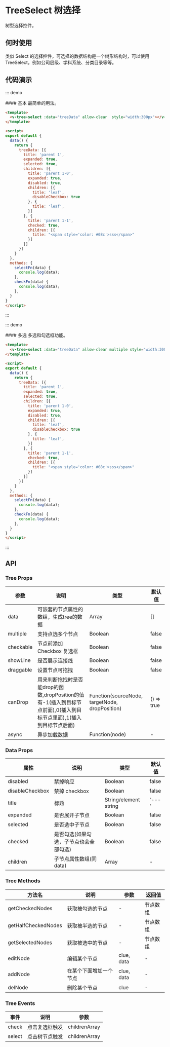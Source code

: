 <script>
export default {
  data() {
    return {
      selectNode: null,
      modalVisible: false,
      newTitle: '',
      treeData: [{
        title: 'parent 1',
        expanded: true,
        children: [{
          title: 'parent 1-0',
          expanded: true,
          children: [{
            title: 'my leaf',
          }, {
            title: 'your leaf',
          }]
        }, {
          title: 'parent 1-1',
          children: [{
            title: "<span style='color: #08c'>sss</span>"
          }]
        }]
      }],
      dragData: [{
        title: '0-0',
        expanded: true,
        children: [{
          title: '0-0-0',
          expanded: true,
          children: [{
            title: '0-0-0-0',
          }, {
            title: '0-0-0-1',
          }]
        }, {
          title: '0-0-1',
          children: [{
            title: '0-0-1-0'
          }]
        }]
      }, {
        title: '0-1',
        children: [{
          title: '0-1-0'
        }, {
          title: '0-1-2'
        }]
      }, {
        title: '0-2',
      }],
      editData: [{
        title: '0-0',
        expanded: true,
        children: [{
          title: '0-0-0',
          expanded: true,
          children: [{
            title: '0-0-0-0',
          }, {
            title: '0-0-0-1',
          }]
        }, {
          title: '0-0-1',
          children: [{
            title: '0-0-1-0'
          }]
        }]
      }, {
        title: '0-1',
        children: [{
          title: '0-1-0'
        }, {
          title: '0-1-2'
        }]
      }, {
        title: '0-2',
      }],
      asyncData: [
        { title: 'pNode 01', children: []},
        { title: 'pNode 02', children: []},
        { title: 'pNode 03'},
      ]
    }
  },
  methods: {
    selectFn(data) {
      console.log(data);
    },
    checkFn(data) {
      console.log(data);
    },
    select(selectedNodes) {
      this.selectNode = selectedNodes[0];
    },
    changeTitle() {
      if (!this.newTitle) return this.$message.warning('您还未填写新的名称！');
      this.$refs.tree.editNode(this.selectNode.clue, { title: this.newTitle });
      this.newTitle = '';
      this.modalVisible = false;
    },
    addTopNode() {
      this.$refs.tree.addNode('0', {
        title: '顶级节点'
      });
    },
    addNode() {
      this.$refs.tree.addNode(this.selectNode.clue, {
        title: `${this.selectNode.title}的节点`
      });
    },
    delNode() {
      this.$refs.tree.delNode(this.selectNode.clue);
    },
    getData(node) {
      console.log(node);
      return new Promise(resolve => {
        setTimeout(()=>{
          resolve([
            { title: `leaf ${node.clue}-0`},
            { title: `leaf ${node.clue}-1`},
            { title: `leaf ${node.clue}-2`},
          ])
        }, 1000)
      })
    },
  }
}
</script>

# TreeSelect 树选择

树型选择控件。

## 何时使用
类似 Select 的选择控件，可选择的数据结构是一个树形结构时，可以使用 TreeSelect，例如公司层级、学科系统、分类目录等等。

## 代码演示

::: demo
<summary>
  #### 基本
  最简单的用法。
</summary>

```html
<template>
  <v-tree-select :data="treeData" allow-clear  style="width:300px"></v-tree-select>
</template>

<script>
export default {
  data() {
    return {
      treeData: [{
        title: 'parent 1',
        expanded: true,
        selected: true,
        children: [{
          title: 'parent 1-0',
          expanded: true,
          disabled: true,
          children: [{
            title: 'leaf',
            disableCheckbox: true
          }, {
            title: 'leaf',
          }]
        }, {
          title: 'parent 1-1',
          checked: true,
          children: [{
            title: "<span style='color: #08c'>sss</span>"
          }]
        }]
      }]
    }
  },
  methods: {
    selectFn(data) {
      console.log(data);
    },
    checkFn(data) {
      console.log(data);
    },
  }
}
</script>
```

:::

::: demo
<summary>
  #### 多选
  多选和勾选框功能。
</summary>

```html
<template>
  <v-tree-select :data="treeData" allow-clear multiple style="width:300px"></v-tree-select>
</template>

<script>
export default {
  data() {
    return {
      treeData: [{
        title: 'parent 1',
        expanded: true,
        selected: true,
        children: [{
          title: 'parent 1-0',
          expanded: true,
          disabled: true,
          children: [{
            title: 'leaf',
            disableCheckbox: true
          }, {
            title: 'leaf',
          }]
        }, {
          title: 'parent 1-1',
          checked: true,
          children: [{
            title: "<span style='color: #08c'>sss</span>"
          }]
        }]
      }]
    }
  },
  methods: {
    selectFn(data) {
      console.log(data);
    },
    checkFn(data) {
      console.log(data);
    },
  }
}
</script>
```

:::

## API
### Tree Props 
| 参数      | 说明          | 类型      | 默认值  |
|---------- |-------------- |----------  |-------- |
| data | 可嵌套的节点属性的数组，生成tree的数据 | Array | [] |
| multiple | 支持点选多个节点 | Boolean | false |
| checkable | 节点前添加 Checkbox 复选框 | Boolean | false |
| showLine | 是否展示连接线 | Boolean | false |
| draggable | 设置节点可拖拽 | Boolean | false |
| canDrop | 用来判断拖拽时是否能drop的函数,dropPosition的值有-1(插入到目标节点前面),0(插入到目标节点里面),1(插入到目标节点后面) | Function(sourceNode, targetNode, dropPosition) | () => true |
| async | 异步加载数据 | Function(node) | - |

### Data Props
| 属性        | 说明           | 类型               | 默认值       |
|------------|----------------|-------------------|-------------|
| disabled	 | 禁掉响应	 | Boolean | false |
| disableCheckbox    | 禁掉 checkbox | Boolean | false |
| title | 标题	 | String/element string | '---' |
| expanded | 是否展开子节点	| Boolean | false |
| selected | 是否选中子节点	| Boolean | false |
| checked | 是否勾选(如果勾选，子节点也会全部勾选)	| Boolean | false |
| children | 子节点属性数组(同data)	| Array | - |

### Tree Methods
| 方法名      | 说明          | 参数      | 返回值  |
|---------- |-------------- |----------  |-------- |
| getCheckedNodes | 获取被勾选的节点 | - | 节点数组 |
| getHalfCheckedNodes | 获取被半选的节点 | - | 节点数组 |
| getSelectedNodes | 获取被选中的节点 | - | 节点数组 |
| editNode | 编辑某个节点 | clue, data | - |
| addNode | 在某个下面增加一个节点 | clue, data | - |
| delNode | 删除某个节点 | clue | - |

### Tree Events
| 事件        | 说明           | 参数        |
|------------|----------------|------------|
| check    | 点击复选框触发 | childrenArray |
| select    | 点击树节点触发 | childrenArray |
